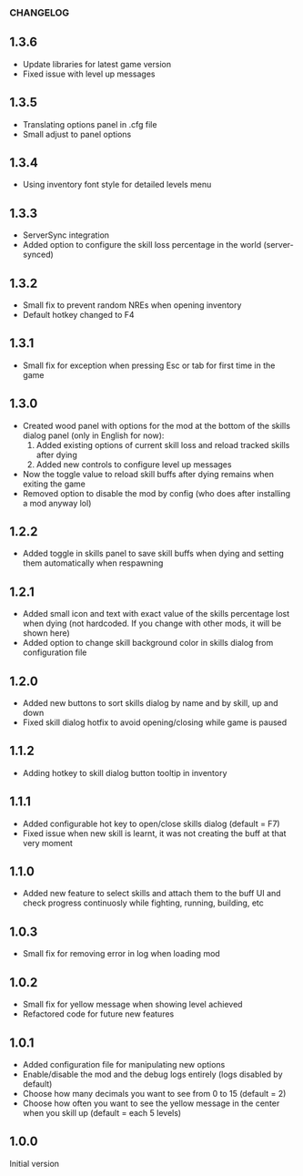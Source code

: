 ### CHANGELOG

## 1.3.6

* Update libraries for latest game version
* Fixed issue with level up messages

## 1.3.5

* Translating options panel in .cfg file
* Small adjust to panel options

## 1.3.4

* Using inventory font style for detailed levels menu

## 1.3.3

* ServerSync integration
* Added option to configure the skill loss percentage in the world (server-synced)

## 1.3.2

* Small fix to prevent random NREs when opening inventory
* Default hotkey changed to F4

## 1.3.1

* Small fix for exception when pressing Esc or tab for first time in the game

## 1.3.0

* Created wood panel with options for the mod at the bottom of the skills dialog panel (only in English for now):
	1) Added existing options of current skill loss and reload tracked skills after dying
	2) Added new controls to configure level up messages
* Now the toggle value to reload skill buffs after dying remains when exiting the game
* Removed option to disable the mod by config (who does after installing a mod anyway lol)

## 1.2.2

* Added toggle in skills panel to save skill buffs when dying and setting them automatically when respawning

## 1.2.1

* Added small icon and text with exact value of the skills percentage lost when dying (not hardcoded. If you change with other mods, it will be shown here)
* Added option to change skill background color in skills dialog from configuration file

## 1.2.0

* Added new buttons to sort skills dialog by name and by skill, up and down
* Fixed skill dialog hotfix to avoid opening/closing while game is paused

## 1.1.2

* Adding hotkey to skill dialog button tooltip in inventory

## 1.1.1

* Added configurable hot key to open/close skills dialog (default = F7)
* Fixed issue when new skill is learnt, it was not creating the buff at that very moment

## 1.1.0

* Added new feature to select skills and attach them to the buff UI and check progress continuosly while fighting, running, building, etc

## 1.0.3

* Small fix for removing error in log when loading mod

## 1.0.2

* Small fix for yellow message when showing level achieved
* Refactored code for future new features

## 1.0.1

* Added configuration file for manipulating new options
* Enable/disable the mod and the debug logs entirely (logs disabled by default)
* Choose how many decimals you want to see from 0 to 15 (default = 2)
* Choose how often you want to see the yellow message in the center when you skill up (default = each 5 levels)

## 1.0.0

Initial version